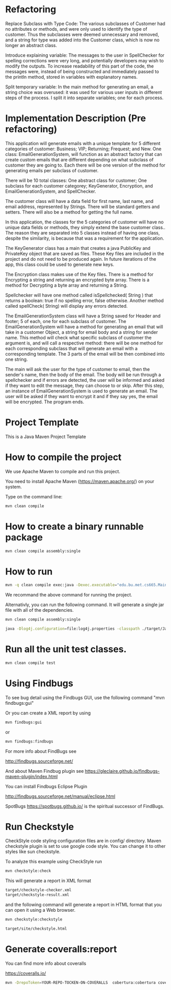 # Refactoring

Replace Subclass with Type Code: The various subclasses of Customer had no attributes or methods, and were only used to identify the type of customer. Thus the subclasses were deemed unnecessary and removed, and a string for type was added into the Customer class, which is now no longer an abstract class.

Introduce explaining variable: The messages to the user in SpellChecker for spelling corrections were very long, and potentially developers may wish to modify the outputs. To increase readability of this part of the code, the messages were, instead of being constructed and immediately passed to the println method, stored in variables with explanatory names.

Split temporary variable:  In the main method for generating an email, a string choice was overused: it was used for various user inputs in different steps of the process.  I split it into separate variables; one for each process.

# Implementation Description (Pre refactoring)

This application will generate emails with a unique template for 5 different categories of customer: Business; VIP; Returning; Frequest; and New. One class: EmailGenerationSystem, will function as an abstract factory that can create custom emails that are different depending on what subclass of customer they are going to. Each there will be one version of the method for generating emails per subclass of customer.

There will be 10 total classes: One abstract class for customer; One subclass for each customer categorey; KeyGenerator, Encryption, and EmailGenerationSystem, and SpellChecker.

The customer class will have a data field for first name, last name, and email address, represented by Strings. There will be standard getters and setters. There will also be a method for getting the full name.

In this application, the classes for the 5 categories of customer will have no unique data fields or methods, they simply extend the base customer class.. The reason they are separated into 5 classes instead of having one class, despite the similarity, is because that was a requirement for the application.

The KeyGenerator class has a main that creates a java PublicKey and PrivateKey object that are saved as files. These Key files are included in the project and do not need to be produced again. In future iterations of the app, this class could be used to generate new keys.

The Encryption class makes use of the Key files. There is a method for Encrypting a string and returning an encrypted byte array. There is a method for Decrypting a byte array and returning a String. 

Spellchecker will have one method called isSpellchecked( String ) that returns a boolean: true if no spelling error, false otherwise. Another method called spellCheck( String) will display any errors detected. 

The EmailGenerationSystem class will  have a String saved for Header and footer; 5 of each, one for each subclass of customer.
The EmailGenerationSystem will have a method for generating an email that will take in a customer Object, a string for email body and a string for sender name. This method will check what specific subclass of customer the argument is, and will call a respective method: there will be one method for each corresponding subclass that will generate an email with a corresponding template. The 3 parts of the email will be then combined into one string.

The main will ask the user for the type of customer to email, then the sender's name, then the body of the email. The body will be run through a spellchecker and if errors are detected, the user will be informed and asked if they want to edit the message, they can choose to or skip. After this step, an instance of EmailGenerationSystem is used to generate an email. The user will be asked if they want to encrypt it and if they say yes, the email will be encrypted. The program ends.


# Project Template

This is a Java Maven Project Template


# How to compile the project

We use Apache Maven to compile and run this project. 

You need to install Apache Maven (https://maven.apache.org/)  on your system. 

Type on the command line: 

```bash
mvn clean compile
```

# How to create a binary runnable package 


```bash
mvn clean compile assembly:single
```


# How to run

```bash
mvn -q clean compile exec:java -Dexec.executable="edu.bu.met.cs665.Main" -Dlog4j.configuration="file:log4j.properties"
```

We recommand the above command for running the project. 

Alternativly, you can run the following command. It will generate a single jar file with all of the dependencies. 

```bash
mvn clean compile assembly:single

java -Dlog4j.configuration=file:log4j.properties -classpath ./target/JavaProjectTemplate-1.0-SNAPSHOT-jar-with-dependencies.jar  edu.bu.met.cs665.Main
```


# Run all the unit test classes.


```bash
mvn clean compile test

```

# Using Findbugs 

To see bug detail using the Findbugs GUI, use the following command "mvn findbugs:gui"

Or you can create a XML report by using  


```bash
mvn findbugs:gui 
```

or 


```bash
mvn findbugs:findbugs
```


For more info about FindBugs see 

http://findbugs.sourceforge.net/

And about Maven Findbug plugin see 
https://gleclaire.github.io/findbugs-maven-plugin/index.html


You can install Findbugs Eclipse Plugin 

http://findbugs.sourceforge.net/manual/eclipse.html



SpotBugs https://spotbugs.github.io/ is the spiritual successor of FindBugs.


# Run Checkstyle 

CheckStyle code styling configuration files are in config/ directory. Maven checkstyle plugin is set to use google code style. 
You can change it to other styles like sun checkstyle. 

To analyze this example using CheckStyle run 

```bash
mvn checkstyle:check
```

This will generate a report in XML format


```bash
target/checkstyle-checker.xml
target/checkstyle-result.xml
```

and the following command will generate a report in HTML format that you can open it using a Web browser. 

```bash
mvn checkstyle:checkstyle
```

```bash
target/site/checkstyle.html
```


# Generate  coveralls:report 

You can find more info about coveralls 

https://coveralls.io/

```bash
mvn -DrepoToken=YOUR-REPO-TOCKEN-ON-COVERALLS  cobertura:cobertura coveralls:report
```


